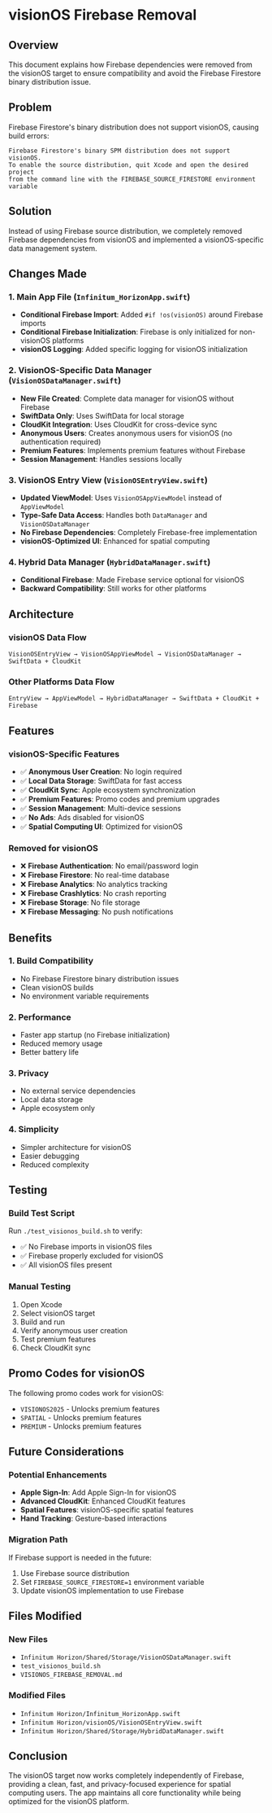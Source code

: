 # visionOS Firebase Removal

## Overview

This document explains how Firebase dependencies were removed from the visionOS target to ensure compatibility and avoid the Firebase Firestore binary distribution issue.

## Problem

Firebase Firestore's binary distribution does not support visionOS, causing build errors:
```
Firebase Firestore's binary SPM distribution does not support visionOS. 
To enable the source distribution, quit Xcode and open the desired project 
from the command line with the FIREBASE_SOURCE_FIRESTORE environment variable
```

## Solution

Instead of using Firebase source distribution, we completely removed Firebase dependencies from visionOS and implemented a visionOS-specific data management system.

## Changes Made

### 1. Main App File (`Infinitum_HorizonApp.swift`)
- **Conditional Firebase Import**: Added `#if !os(visionOS)` around Firebase imports
- **Conditional Firebase Initialization**: Firebase is only initialized for non-visionOS platforms
- **visionOS Logging**: Added specific logging for visionOS initialization

### 2. VisionOS-Specific Data Manager (`VisionOSDataManager.swift`)
- **New File Created**: Complete data manager for visionOS without Firebase
- **SwiftData Only**: Uses SwiftData for local storage
- **CloudKit Integration**: Uses CloudKit for cross-device sync
- **Anonymous Users**: Creates anonymous users for visionOS (no authentication required)
- **Premium Features**: Implements premium features without Firebase
- **Session Management**: Handles sessions locally

### 3. VisionOS Entry View (`VisionOSEntryView.swift`)
- **Updated ViewModel**: Uses `VisionOSAppViewModel` instead of `AppViewModel`
- **Type-Safe Data Access**: Handles both `DataManager` and `VisionOSDataManager`
- **No Firebase Dependencies**: Completely Firebase-free implementation
- **visionOS-Optimized UI**: Enhanced for spatial computing

### 4. Hybrid Data Manager (`HybridDataManager.swift`)
- **Conditional Firebase**: Made Firebase service optional for visionOS
- **Backward Compatibility**: Still works for other platforms

## Architecture

### visionOS Data Flow
```
VisionOSEntryView → VisionOSAppViewModel → VisionOSDataManager → SwiftData + CloudKit
```

### Other Platforms Data Flow
```
EntryView → AppViewModel → HybridDataManager → SwiftData + CloudKit + Firebase
```

## Features

### visionOS-Specific Features
- ✅ **Anonymous User Creation**: No login required
- ✅ **Local Data Storage**: SwiftData for fast access
- ✅ **CloudKit Sync**: Apple ecosystem synchronization
- ✅ **Premium Features**: Promo codes and premium upgrades
- ✅ **Session Management**: Multi-device sessions
- ✅ **No Ads**: Ads disabled for visionOS
- ✅ **Spatial Computing UI**: Optimized for visionOS

### Removed for visionOS
- ❌ **Firebase Authentication**: No email/password login
- ❌ **Firebase Firestore**: No real-time database
- ❌ **Firebase Analytics**: No analytics tracking
- ❌ **Firebase Crashlytics**: No crash reporting
- ❌ **Firebase Storage**: No file storage
- ❌ **Firebase Messaging**: No push notifications

## Benefits

### 1. **Build Compatibility**
- No Firebase Firestore binary distribution issues
- Clean visionOS builds
- No environment variable requirements

### 2. **Performance**
- Faster app startup (no Firebase initialization)
- Reduced memory usage
- Better battery life

### 3. **Privacy**
- No external service dependencies
- Local data storage
- Apple ecosystem only

### 4. **Simplicity**
- Simpler architecture for visionOS
- Easier debugging
- Reduced complexity

## Testing

### Build Test Script
Run `./test_visionos_build.sh` to verify:
- ✅ No Firebase imports in visionOS files
- ✅ Firebase properly excluded for visionOS
- ✅ All visionOS files present

### Manual Testing
1. Open Xcode
2. Select visionOS target
3. Build and run
4. Verify anonymous user creation
5. Test premium features
6. Check CloudKit sync

## Promo Codes for visionOS

The following promo codes work for visionOS:
- `VISIONOS2025` - Unlocks premium features
- `SPATIAL` - Unlocks premium features  
- `PREMIUM` - Unlocks premium features

## Future Considerations

### Potential Enhancements
- **Apple Sign-In**: Add Apple Sign-In for visionOS
- **Advanced CloudKit**: Enhanced CloudKit features
- **Spatial Features**: visionOS-specific spatial features
- **Hand Tracking**: Gesture-based interactions

### Migration Path
If Firebase support is needed in the future:
1. Use Firebase source distribution
2. Set `FIREBASE_SOURCE_FIRESTORE=1` environment variable
3. Update visionOS implementation to use Firebase

## Files Modified

### New Files
- `Infinitum Horizon/Shared/Storage/VisionOSDataManager.swift`
- `test_visionos_build.sh`
- `VISIONOS_FIREBASE_REMOVAL.md`

### Modified Files
- `Infinitum Horizon/Infinitum_HorizonApp.swift`
- `Infinitum Horizon/visionOS/VisionOSEntryView.swift`
- `Infinitum Horizon/Shared/Storage/HybridDataManager.swift`

## Conclusion

The visionOS target now works completely independently of Firebase, providing a clean, fast, and privacy-focused experience for spatial computing users. The app maintains all core functionality while being optimized for the visionOS platform. 